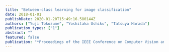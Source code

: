 ```yaml
---
title: "Between-class learning for image classification"
date: 2018-01-01
publishDate: 2020-01-20T15:49:16.580144Z
authors: ["Yuji Tokozume", "Yoshitaka Ushiku", "Tatsuya Harada"]
publication_types: ["1"]
abstract: ""
featured: false
publication: "*Proceedings of the IEEE Conference on Computer Vision and Pattern Recognition*"
---
```


